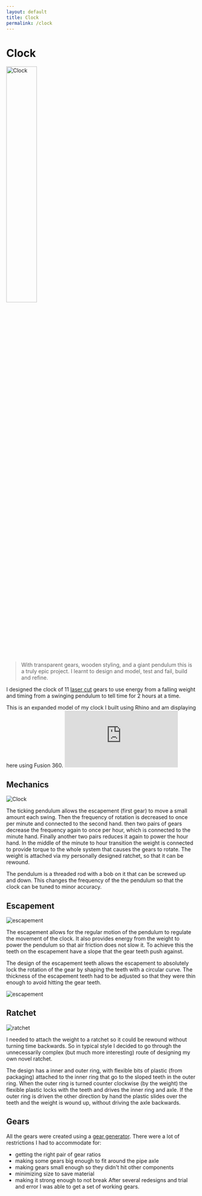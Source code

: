 ```yaml
---
layout: default
title: Clock
permalink: /clock
---
```


# Clock
<div class="clearfix">
<img alt="Clock" src="/sebsite/images/clock1.jpg" class="rightfloat" width = "40%"> 

<blockquote>With transparent gears, wooden styling, and a giant pendulum this is a truly epic project. I learnt to design and model, test and fail, build and refine.</blockquote>

<p>I designed the clock of 11 <a href="/sebsite/laser">laser cut</a> gears to use energy from a falling weight and timing from a swinging pendulum to tell time for 2 hours at a time.</p>
</div> 
This is an expanded model of my clock I built using Rhino and am displaying here using Fusion 360. 

<iframe src="https://gmail1265769.autodesk360.com/shares/public/SH919a0QTf3c32634dcf92e454fae9309967?mode=embed" class="viewer3d" allowfullscreen="true" webkitallowfullscreen="true" mozallowfullscreen="true"  frameborder="0"></iframe>

## Mechanics
<div class="clearfix">
    <img alt="Clock" src="/sebsite/images/clockgif.gif" class="rightfloat"> 

<p>The ticking pendulum allows the escapement (first gear) to move a small amount each swing. Then the frequency of rotation is decreased to once per minute and connected to the second hand. then two pairs of gears decrease the frequency again to once per hour, which is connected to the minute hand. Finally another two pairs reduces it again to power the hour hand. In the middle of the minute to hour transition the weight is connected to provide torque to the whole system that causes the gears to rotate. The weight is attached via my personally designed ratchet, so that it can be rewound.</p>
<p>The pendulum is a threaded rod with a bob on it that can be screwed up and down. This changes the frequency of the the pendulum so that the clock can be tuned to minor accuracy.</p>
</div>


## Escapement 
<div class="clearfix">
    <img alt="escapement" src="/sebsite/images/escapement.gif" class="rightfloat"> 

<p>The escapement allows for the regular motion of the pendulum to regulate the movement of the clock. It also provides energy from the weight to power the pendulum so that air friction does not slow it. To achieve this the teeth on the escapement have a slope that the gear teeth push against.</p>
<p>The design of the escapement teeth allows the escapement to absolutely lock the rotation of the gear by shaping the teeth with a circular curve.
The thickness of the escapement teeth had to be adjusted so that they were thin enough to avoid hitting the gear teeth. </p>
    <img alt="escapement" src="/sebsite/images/escapementclose.gif" id="leftfloat"> 
</div>

## Ratchet
<div class="clearfix">
    <img alt="ratchet" src="/sebsite/images/rachet.jpg" class="rightfloat">

<p>I needed to attach the weight to a ratchet so it could be rewound without turning time backwards. So in typical style I decided to go through the unnecessarily complex (but much more interesting) route of designing my own novel ratchet. </p>
<p>The design has a inner and outer ring, with flexible bits of plastic (from packaging) attached to the inner ring that go to the sloped teeth in the outer ring. When the outer ring is turned counter clockwise (by the weight) the flexible plastic locks with the teeth and drives the inner ring and axle. If the outer ring is driven the other direction by hand the plastic slides over the teeth and the weight is wound up, without driving the axle backwards.</p>
</div> 

## Gears
All the gears were created using a <a href="https://geargenerator.com/">gear generator</a>. There were a lot of restrictions I had to accommodate for:
- getting the right pair of gear ratios
- making some gears big enough to fit around the pipe axle
- making gears small enough so they didn't hit other components
- minimizing size to save material 
- making it strong enough to not break
After several redesigns and trial and error I was able to get a set of working gears. 